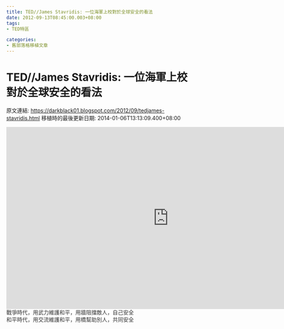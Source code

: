 ```yaml
---
title: TED//James Stavridis: 一位海軍上校對於全球安全的看法
date: 2012-09-13T08:45:00.003+08:00
tags: 
- TED特區

categories:
- 舊部落格移植文章
---
```


# TED//James Stavridis: 一位海軍上校對於全球安全的看法

原文連結: https://darkblack01.blogspot.com/2012/09/tedjames-stavridis.html
移植時的最後更新日期: 2014-01-06T13:13:09.400+08:00

<iframe src="http://embed.ted.com/talks/lang/zh-tw/james_stavridis_how_nato_s_supreme_commander_thinks_about_global_security.html" width="853" height="480" frameborder="0" scrolling="no" webkitAllowFullScreen mozallowfullscreen allowFullScreen></iframe><br /><span style="background-color: white; color: #333333; font-family: 'lucida grande', tahoma, verdana, arial, sans-serif; font-size: 14px; line-height: 19px;">戰爭時代，用武力維護和平，用牆阻擋敵人，自己安全</span><br /><span style="background-color: white; color: #333333; font-family: 'lucida grande', tahoma, verdana, arial, sans-serif; font-size: 14px; line-height: 19px;">和平時代，用交流維護和平，用橋幫助別人，共同安全</span>
